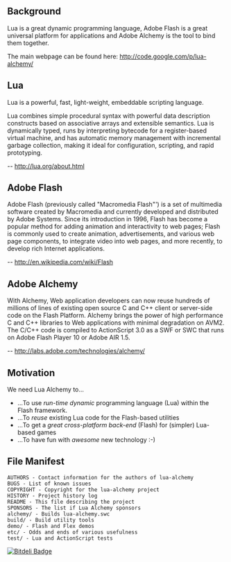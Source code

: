 Background
----------

Lua is a great dynamic programming language, Adobe Flash is a great
universal platform for applications and Adobe Alchemy is the tool to
bind them together.

The main webpage can be found here:
http://code.google.com/p/lua-alchemy/

Lua
---
Lua is a powerful, fast, light-weight, embeddable scripting language.

Lua combines simple procedural syntax with powerful data description
constructs based on associative arrays and extensible semantics. Lua
is dynamically typed, runs by interpreting bytecode for a register-based
virtual machine, and has automatic memory management with incremental
garbage collection, making it ideal for configuration, scripting, and
rapid prototyping.

-- http://lua.org/about.html

Adobe Flash
-----------

Adobe Flash (previously called "Macromedia Flash"') is a set of
multimedia software created by Macromedia and currently developed and
distributed by Adobe Systems. Since its introduction in 1996, Flash has
become a popular method for adding animation and interactivity to web
pages; Flash is commonly used to create animation, advertisements, and
various web page components, to integrate video into web pages, and more
recently, to develop rich Internet applications.

-- http://en.wikipedia.com/wiki/Flash

Adobe Alchemy
-------------

With Alchemy, Web application developers can now reuse hundreds of
millions of lines of existing open source C and C++ client or
server-side code on the Flash Platform. Alchemy brings the power of high
performance C and C++ libraries to Web applications with minimal
degradation on AVM2. The C/C++ code is compiled to ActionScript 3.0 as a
SWF or SWC that runs on Adobe Flash Player 10 or Adobe AIR 1.5.

-- http://labs.adobe.com/technologies/alchemy/

Motivation
----------

We need Lua Alchemy to...

  * ...To use *run-time dynamic* programming language (Lua) within
    the Flash framework.
  * ...To *reuse* existing Lua code for the Flash-based utilities
  * ...To get a *great cross-platform back-end* (Flash) for (simpler)
    Lua-based games
  * ...To have fun with *awesome* new technology :-)

File Manifest
-------------

    AUTHORS - Contact information for the authors of lua-alchemy
    BUGS - List of known issues
    COPYRIGHT - Copyright for the lua-alchemy project
    HISTORY - Project history log
    README - This file describing the project
    SPONSORS - The list if Lua Alchemy sponsors
    alchemy/ - Builds lua-alchemy.swc
    build/ - Build utility tools
    demo/ - Flash and Flex demos
    etc/ - Odds and ends of various usefulness
    test/ - Lua and ActionScript tests


[![Bitdeli Badge](https://d2weczhvl823v0.cloudfront.net/lua-alchemy/lua-alchemy/trend.png)](https://bitdeli.com/free "Bitdeli Badge")

